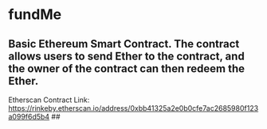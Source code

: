 # fundMe #
## Basic Ethereum Smart Contract. The contract allows users to send Ether to the contract, and the owner of the contract can then redeem the Ether. 

Etherscan Contract Link: https://rinkeby.etherscan.io/address/0xbb41325a2e0b0cfe7ac2685980f123a099f6d5b4 ##
